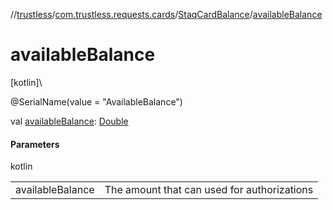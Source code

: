 //[trustless](../../../index.md)/[com.trustless.requests.cards](../index.md)/[StaqCardBalance](index.md)/[availableBalance](available-balance.md)

# availableBalance

[kotlin]\

@SerialName(value = &quot;AvailableBalance&quot;)

val [availableBalance](available-balance.md): [Double](https://kotlinlang.org/api/latest/jvm/stdlib/kotlin/-double/index.html)

#### Parameters

kotlin

| | |
|---|---|
| availableBalance | The amount that can used for authorizations |
